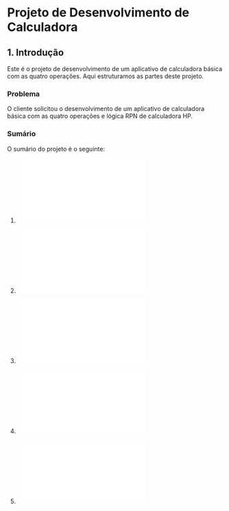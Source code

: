 # Projeto de Desenvolvimento de Calculadora

## 1. Introdução

Este é o projeto de desenvolvimento de um aplicativo de calculadora básica com as quatro operações. Aqui estruturamos as partes deste projeto.

### Problema

O cliente solicitou o desenvolvimento de um aplicativo de calculadora básica com as quatro operações e lógica RPN de calculadora HP.

### Sumário

O sumário do projeto é o seguinte:

1. ![Documento de requisitos](1documentoRequisitos.md)

2. ![Documento de projeto](2documentoProjeto.md)

3. ![Plano de codificação e teste](6planoCodTestes.md)

4. ![Plano de implantação](planoImplantacao.md)

5. ![Plano de manutenção](planoManutencao.md)
